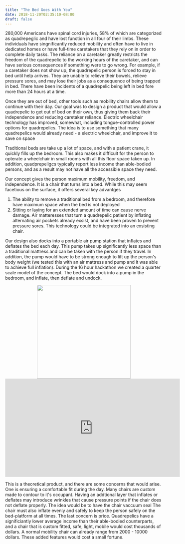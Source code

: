 ```yaml
---
title: "The Bed Goes With You"
date: 2018-11-20T02:35:10-08:00
draft: false
---
```


280,000 Americans have spinal cord injuries, 58% of which are categorized as quadrepeglic and have lost function in all four of their limbs. These individuals have singnificantly reduced mobility and often have to live in dedicated homes or have full-time caretakers that they rely on in order to complete daily tasks. The reliance on a caretaker greatly restricts the freedom of the quadrepelic to the working hours of the caretaker, and can have serious consequences if something were to go wrong. For example, if a caretaker does not show up, the quadrepelic person is forced to stay in bed until help arrives. They are unable to relieve their bowels, relieve pressure sores, and may lose their jobs as a consequence of being trapped in bed. There have been incidents of a quadrepelic being left in bed fore more than 24 hours at a time.

 Once they are out of bed, other tools such as mobility chairs allow them to continue with their day. Our goal was to design a product that would allow a quadrepelic to get out of bed on their own, thus giving them back their independence and reducing caretaker reliance. Electric wheelchair technology has improved, somewhat, including tongue-controlled power options for quadrepelics. The idea is to use something that many quadrepelics would already need - a electric wheelchair, and improve it to save on space

Traditional beds are take up a lot of space, and with a patient crane, it quickly fills up the bedroom. This also makes it difficult for the person to opterate a wheelchair in small rooms with all this floor space taken up. In addition, quadprepeligcs typically report less income than able-bodied persons, and as a result may not have all the accessible space they need. 

Our concept gives the person maximum mobility, freedom, and independence. It is a chair that turns into a bed. While this may seem facetious on the surface, it offers several key advantges
1. The ability to remove a traditional bed from a bedroom, and therefore have maximum space when the bed is not deployed
2. Sitting  or laying for an extended amount of time can cause nerve damage. Air matteresses that turn a quadrepelic patient by inflating alternating air pockets already exsist, and have been proven to prevent pressure sores. This technology could be integrated into an exsisting chair. 

Our design also docks into a portable air pump station that inflates and deflates the bed each day. This pump takes up significantly less space than a traditional mattress and can be taken with the person if they travel.  In addition, the pump would have to be strong enough to lift up the person's body weight (we tested this with an air mattress and pump and it was able to achieve full inflation). During the 16 hour hackathon we created a quarter scale model of the concept. The bed would dock into a pump in the bedroom, and inflate, then deflate and undock.
<center><img src = "/Hackathons/final_mockup.jpg" height = "300px">   <iframe width="560" height="315" src="https://www.youtube.com/embed/IW3lUqlLAVo" frameborder="0" allow="accelerometer; autoplay; encrypted-media; gyroscope; picture-in-picture" allowfullscreen></iframe></center>

This is a theoretical product, and there are some concerns that would arise. One is ensuring a comfortable fit during the day. Many chairs are custom made to contour to it's occupant. Having an addtional layer that inflates or deflates may introduce wrinkles that cause pressure points if the chair does not deflate properly. The idea would be to have the chair vaccuum seal The chair must also inflate evenly and safely to keep the person safely on the bed-platform at all times. The last concern is price. Quadrepelics have a significiantly lower average income than their able-bodied counterparts, and a chair that is custom fitted, safe, light, mobile would cost thousands of dollars. A normal mobility chair can already range from 2000 - 10000 dollars. These added features would cost a small fortune.